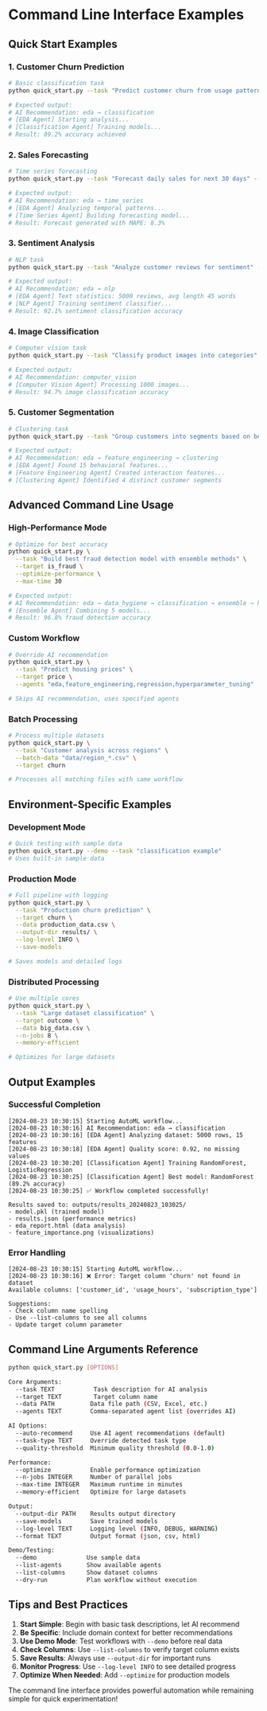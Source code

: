 # Command Line Interface Examples

## Quick Start Examples

### 1. Customer Churn Prediction
```bash
# Basic classification task
python quick_start.py --task "Predict customer churn from usage patterns" --target churn_flag

# Expected output:
# AI Recommendation: eda → classification
# [EDA Agent] Starting analysis...
# [Classification Agent] Training models...
# Result: 89.2% accuracy achieved
```

### 2. Sales Forecasting
```bash
# Time series forecasting
python quick_start.py --task "Forecast daily sales for next 30 days" --target daily_sales

# Expected output:
# AI Recommendation: eda → time_series
# [EDA Agent] Analyzing temporal patterns...
# [Time Series Agent] Building forecasting model...
# Result: Forecast generated with MAPE: 8.3%
```

### 3. Sentiment Analysis
```bash
# NLP task
python quick_start.py --task "Analyze customer reviews for sentiment" --target sentiment --data reviews.csv

# Expected output:
# AI Recommendation: eda → nlp
# [EDA Agent] Text statistics: 5000 reviews, avg length 45 words
# [NLP Agent] Training sentiment classifier...
# Result: 92.1% sentiment classification accuracy
```

### 4. Image Classification
```bash
# Computer vision task
python quick_start.py --task "Classify product images into categories" --target product_type --data images/

# Expected output:
# AI Recommendation: computer_vision
# [Computer Vision Agent] Processing 1000 images...
# Result: 94.7% image classification accuracy
```

### 5. Customer Segmentation
```bash
# Clustering task
python quick_start.py --task "Group customers into segments based on behavior" --data customer_behavior.csv

# Expected output:
# AI Recommendation: eda → feature_engineering → clustering
# [EDA Agent] Found 15 behavioral features...
# [Feature Engineering Agent] Created interaction features...
# [Clustering Agent] Identified 4 distinct customer segments
```

## Advanced Command Line Usage

### High-Performance Mode
```bash
# Optimize for best accuracy
python quick_start.py \
  --task "Build best fraud detection model with ensemble methods" \
  --target is_fraud \
  --optimize-performance \
  --max-time 30

# Expected output:
# AI Recommendation: eda → data_hygiene → classification → ensemble → hyperparameter_tuning
# [Ensemble Agent] Combining 5 models...
# Result: 96.8% fraud detection accuracy
```

### Custom Workflow
```bash
# Override AI recommendation
python quick_start.py \
  --task "Predict housing prices" \
  --target price \
  --agents "eda,feature_engineering,regression,hyperparameter_tuning"

# Skips AI recommendation, uses specified agents
```

### Batch Processing
```bash
# Process multiple datasets
python quick_start.py \
  --task "Customer analysis across regions" \
  --batch-data "data/region_*.csv" \
  --target churn

# Processes all matching files with same workflow
```

## Environment-Specific Examples

### Development Mode
```bash
# Quick testing with sample data
python quick_start.py --demo --task "classification example"
# Uses built-in sample data
```

### Production Mode
```bash
# Full pipeline with logging
python quick_start.py \
  --task "Production churn prediction" \
  --target churn \
  --data production_data.csv \
  --output-dir results/ \
  --log-level INFO \
  --save-models

# Saves models and detailed logs
```

### Distributed Processing
```bash
# Use multiple cores
python quick_start.py \
  --task "Large dataset classification" \
  --target outcome \
  --data big_data.csv \
  --n-jobs 8 \
  --memory-efficient

# Optimizes for large datasets
```

## Output Examples

### Successful Completion
```
[2024-08-23 10:30:15] Starting AutoML workflow...
[2024-08-23 10:30:16] AI Recommendation: eda → classification
[2024-08-23 10:30:16] [EDA Agent] Analyzing dataset: 5000 rows, 15 features
[2024-08-23 10:30:18] [EDA Agent] Quality score: 0.92, no missing values
[2024-08-23 10:30:20] [Classification Agent] Training RandomForest, LogisticRegression
[2024-08-23 10:30:25] [Classification Agent] Best model: RandomForest (89.2% accuracy)
[2024-08-23 10:30:25] ✅ Workflow completed successfully!

Results saved to: outputs/results_20240823_103025/
- model.pkl (trained model)
- results.json (performance metrics)
- eda_report.html (data analysis)
- feature_importance.png (visualizations)
```

### Error Handling
```
[2024-08-23 10:30:15] Starting AutoML workflow...
[2024-08-23 10:30:16] ❌ Error: Target column 'churn' not found in dataset
Available columns: ['customer_id', 'usage_hours', 'subscription_type']

Suggestions:
- Check column name spelling
- Use --list-columns to see all columns
- Update target column parameter
```

## Command Line Arguments Reference

```bash
python quick_start.py [OPTIONS]

Core Arguments:
  --task TEXT           Task description for AI analysis
  --target TEXT         Target column name
  --data PATH          Data file path (CSV, Excel, etc.)
  --agents TEXT        Comma-separated agent list (overrides AI)

AI Options:
  --auto-recommend     Use AI agent recommendations (default)
  --task-type TEXT     Override detected task type
  --quality-threshold  Minimum quality threshold (0.0-1.0)

Performance:
  --optimize           Enable performance optimization
  --n-jobs INTEGER     Number of parallel jobs
  --max-time INTEGER   Maximum runtime in minutes
  --memory-efficient   Optimize for large datasets

Output:
  --output-dir PATH    Results output directory
  --save-models        Save trained models
  --log-level TEXT     Logging level (INFO, DEBUG, WARNING)
  --format TEXT        Output format (json, csv, html)

Demo/Testing:
  --demo              Use sample data
  --list-agents       Show available agents
  --list-columns      Show dataset columns
  --dry-run           Plan workflow without execution
```

## Tips and Best Practices

1. **Start Simple**: Begin with basic task descriptions, let AI recommend
2. **Be Specific**: Include domain context for better recommendations
3. **Use Demo Mode**: Test workflows with `--demo` before real data
4. **Check Columns**: Use `--list-columns` to verify target column exists
5. **Save Results**: Always use `--output-dir` for important runs
6. **Monitor Progress**: Use `--log-level INFO` to see detailed progress
7. **Optimize When Needed**: Add `--optimize` for production models

The command line interface provides powerful automation while remaining simple for quick experimentation!